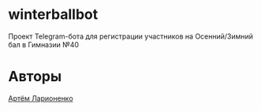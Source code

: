 # winterballbot
Проект Telegram-бота для регистрации участников на Осенний/Зимний бал в Гимназии №40
# Авторы
[Артём Ларионенко](https://github.com/lrrrtm)  
